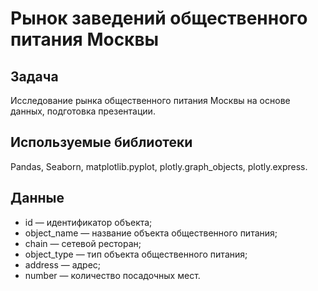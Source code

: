 # Рынок заведений общественного питания Москвы
## Задача
Исследование рынка общественного питания Москвы на основе данных, подготовка презентации.
## Используемые библиотеки
Pandas, Seaborn, matplotlib.pyplot, plotly.graph_objects, plotly.express. 
## Данные
- id — идентификатор объекта;
- object_name — название объекта общественного питания;
- chain — сетевой ресторан;
- object_type — тип объекта общественного питания;
- address — адрес;
- number — количество посадочных мест.